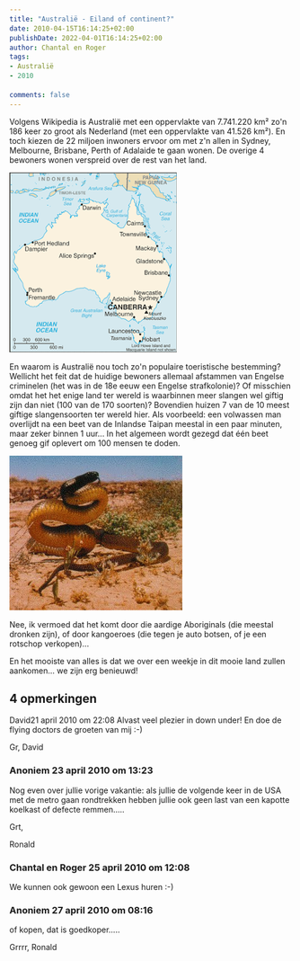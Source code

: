 ```yaml
---
title: "Australië - Eiland of continent?"
date: 2010-04-15T16:14:25+02:00
publishDate: 2022-04-01T16:14:25+02:00
author: Chantal en Roger
tags:
- Australië
- 2010

comments: false
---
```


Volgens Wikipedia is Australië met een oppervlakte van 7.741.220 km² zo'n 186 keer zo groot als Nederland (met een oppervlakte van 41.526 km²). En toch kiezen de 22 miljoen inwoners ervoor om met z'n allen in Sydney, Melbourne, Brisbane, Perth of Adalaide te gaan wonen. De overige 4 bewoners wonen verspreid over de rest van het land.

![Australie](./images/As-map.png)

En waarom is Australië nou toch zo'n populaire toeristische bestemming? Wellicht het feit dat de huidige bewoners allemaal afstammen van Engelse criminelen (het was in de 18e eeuw een Engelse strafkolonie)? Of misschien omdat het het enige land ter wereld is waarbinnen meer slangen wel giftig zijn dan niet (100 van de 170 soorten)? Bovendien huizen 7 van de 10 meest giftige slangensoorten ter wereld hier. Als voorbeeld: een volwassen man overlijdt na een beet van de Inlandse Taipan meestal in een paar minuten, maar zeker binnen 1 uur... In het algemeen wordt gezegd dat één beet genoeg gif oplevert om 100 mensen te doden.

![Australie](./images/inlandt.jpg)

Nee, ik vermoed dat het komt door die aardige Aboriginals (die meestal dronken zijn), of door kangoeroes (die tegen je auto botsen, of je een rotschop verkopen)...

En het mooiste van alles is dat we over een weekje in dit mooie land zullen aankomen... we zijn erg benieuwd!

## 4 opmerkingen

David21 april 2010 om 22:08
Alvast veel plezier in down under! En doe de flying doctors de groeten van mij :-)

Gr,
David

### Anoniem 23 april 2010 om 13:23

Nog even over jullie vorige vakantie: als jullie de volgende keer in de USA met de metro gaan rondtrekken hebben jullie ook geen last van een kapotte koelkast of defecte remmen.....

Grt,

Ronald

### Chantal en Roger 25 april 2010 om 12:08

We kunnen ook gewoon een Lexus huren :-)

### Anoniem 27 april 2010 om 08:16

of kopen, dat is goedkoper.....

Grrrr,
Ronald
